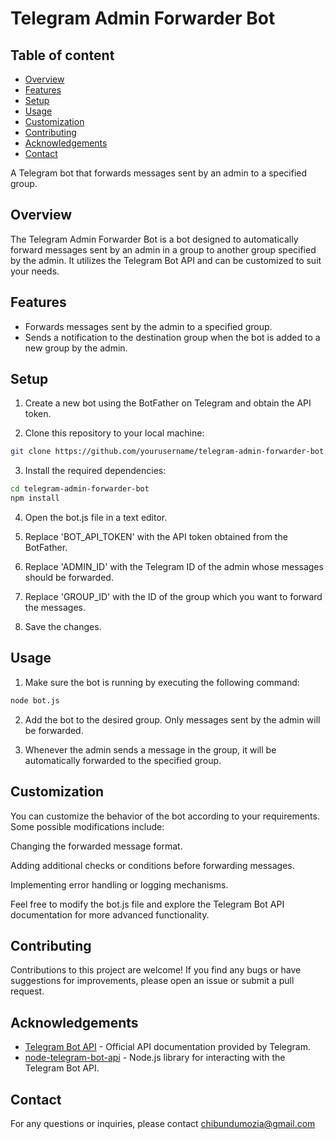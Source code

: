 # Telegram Admin Forwarder Bot

## Table of content
- [Overview](#overview)
- [Features](#features)
- [Setup](#setup)
- [Usage](#usage)
- [Customization](#customization)
- [Contributing](#contributing)
- [Acknowledgements](#acknowledgements)
- [Contact](#contact)

A Telegram bot that forwards messages sent by an admin to a specified group.

## Overview

The Telegram Admin Forwarder Bot is a bot designed to automatically forward messages sent by an admin in a group to another group specified by the admin. It utilizes the Telegram Bot API and can be customized to suit your needs.

## Features

- Forwards messages sent by the admin to a specified group.
- Sends a notification to the destination group when the bot is added to a new group by the admin.

## Setup

1. Create a new bot using the BotFather on Telegram and obtain the API token.

2. Clone this repository to your local machine:

```bash
git clone https://github.com/yourusername/telegram-admin-forwarder-bot.git
```

3. Install the required dependencies:

```bash
cd telegram-admin-forwarder-bot
npm install
```

4. Open the bot.js file in a text editor.

5. Replace 'BOT_API_TOKEN' with the API token obtained from the BotFather.

6. Replace 'ADMIN_ID' with the Telegram ID of the admin whose messages should be forwarded.

7. Replace 'GROUP_ID' with the ID of the group which you want to forward the messages.

8. Save the changes.

## Usage

1. Make sure the bot is running by executing the following command:

```bash
node bot.js
```

2. Add the bot to the desired group. Only messages sent by the admin will be forwarded.

3. Whenever the admin sends a message in the group, it will be automatically forwarded to the specified group.

## Customization

You can customize the behavior of the bot according to your requirements. Some possible modifications include:

Changing the forwarded message format.

Adding additional checks or conditions before forwarding messages.

Implementing error handling or logging mechanisms.

Feel free to modify the bot.js file and explore the Telegram Bot API documentation for more advanced functionality.

## Contributing

Contributions to this project are welcome! If you find any bugs or have suggestions for improvements, please open an issue or submit a pull request.

## Acknowledgements

-  [Telegram Bot API](https://core.telegram.org/bots/api) - Official API documentation provided by Telegram.
-  [node-telegram-bot-api](https://github.com/yagop/node-telegram-bot-api) - Node.js library for interacting with the Telegram Bot API.

## Contact

For any questions or inquiries, please contact chibundumozia@gmail.com